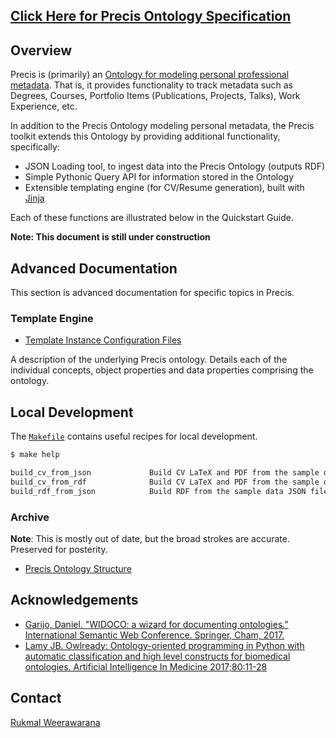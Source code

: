 <p align="center">
    <h2><a href="https://precis.rukmal.me/ontology">Click Here for Precis Ontology Specification</a></h2>
</p>

## Overview

Precis is (primarily) an [Ontology for modeling personal professional metadata](https://precis.rukmal.me/ontology). That is, it provides functionality to track metadata such as Degrees, Courses, Portfolio Items (Publications, Projects, Talks), Work Experience, etc.

In addition to the Precis Ontology modeling personal metadata, the Precis toolkit extends this Ontology by providing additional functionality, specifically:

- JSON Loading tool, to ingest data into the Precis Ontology (outputs RDF)
- Simple Pythonic Query API for information stored in the Ontology
- Extensible templating engine (for CV/Resume generation), built with [Jinja](http://jinja.pocoo.org/docs/2.10/templates/)

Each of these functions are illustrated below in the Quickstart Guide.

**Note: This document is still under construction**

## Advanced Documentation

This section is advanced documentation for specific topics in Precis.

### Template Engine

- [Template Instance Configuration Files](template_engine/configuration_files.md)

A description of the underlying Precis ontology. Details each of the individual concepts, object properties and data properties comprising the ontology.

## Local Development

The [`Makefile`](Makefile) contains useful recipes for local development.

```bash
$ make help

build_cv_from_json             Build CV LaTeX and PDF from the sample data JSON
build_cv_from_rdf              Build CV LaTeX and PDF from the sample data RDF file
build_rdf_from_json            Build RDF from the sample data JSON file
```

### Archive

**Note**: This is mostly out of date, but the broad strokes are accurate. Preserved for posterity.

- [Precis Ontology Structure](precis_ont_structure/precis_ont_structure.md)


## Acknowledgements

- [Garijo, Daniel. "WIDOCO: a wizard for documenting ontologies." International Semantic Web Conference. Springer, Cham, 2017.](https://github.com/dgarijo/Widoco)
- [Lamy JB. Owlready: Ontology-oriented programming in Python with automatic classification and high level constructs for biomedical ontologies. Artificial Intelligence In Medicine 2017;80:11-28](https://bitbucket.org/jibalamy/owlready2)


## Contact

[Rukmal Weerawarana](http://rukmal.me)
